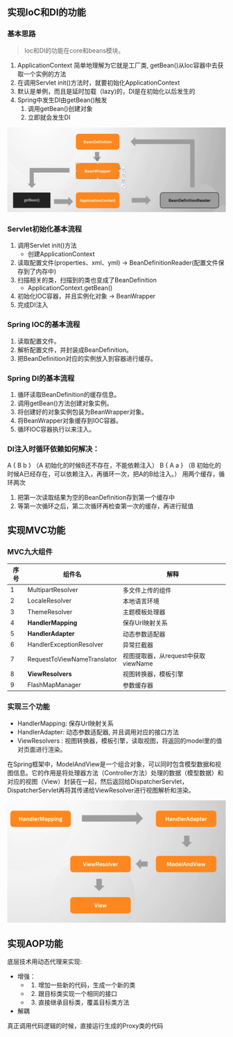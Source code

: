 ## 实现IoC和DI的功能

###  基本思路
> Ioc和DI的功能在core和beans模块。

1. ApplicationContext 简单地理解为它就是工厂类, getBean()从Ioc容器中去获取一个实例的方法
2. 在调用Servlet init()方法时，就要初始化ApplicationContext
3. 默认是单例，而且是延时加载（lazy)的，DI是在初始化以后发生的
4. Spring中发生DI由getBean()触发
	1. 调用getBean()创建对象
	2. 立即就会发生DI

![](../youdaonote-images/Pasted%20image%2020230623171938.png)

### Servlet初始化基本流程
1. 调用Servlet init()方法
	- 创建ApplicationContext
2. 读取配置文件(properties、xml、yml) -> BeanDefinitionReader(配置文件保存到了内存中)
3. 扫描相关的类，扫描到的类也变成了BeanDefinition
	- ApplicationContext.getBean()
4. 初始化IOC容器，并且实例化对象 -> BeanWrapper
5. 完成DI注入

### Spring IOC的基本流程

1. 读取配置文件。
2. 解析配置文件，并封装成BeanDefinition。
3. 把BeanDefinition对应的实例放入到容器进行缓存。

### Spring DI的基本流程
1. 循环读取BeanDefinition的缓存信息。
2. 调用getBean()方法创建对象实例。
3. 将创建好的对象实例包装为BeanWrapper对象。
4. 将BeanWrapper对象缓存到IOC容器。
5. 循环IOC容器执行以来注入。

### DI注入时循环依赖如何解决：
A { B b } （A 初始化的时候B还不存在，不能依赖注入）
B { A a } （B 初始化的时候A已经存在，可以依赖注入，再循环一次，把A的B给注入。）
用两个缓存，循环两次
1. 把第一次读取结果为空的BeanDefinition存到第一个缓存中
2. 等第一次循环之后，第二次循环再检查第一次的缓存，再进行赋值

## 实现MVC功能

### MVC九大组件

| 序号 | 组件名                      | 解释                                |
| ---- | --------------------------- | ----------------------------------- |
| 1    | MultipartResolver           | 多文件上传的组件                    |
| 2    | LocaleResolver              | 本地语言环境                        |
| 3    | ThemeResolver               | 主题模板处理器                      |
| 4    | **HandlerMapping**              | 保存Url映射关系                     |
| 5    | **HandlerAdapter**              | 动态参数适配器                      |
| 6    | HandlerExceptionResolver    | 异常拦截器                          |
| 7    | RequestToViewNameTranslator | 视图提取器，从request中获取viewName |
| 8    | **ViewResolvers**               | 视图转换器，模板引擎                |
| 9    | FlashMapManager             | 参数缓存器                          | 

### 实现三个功能
- HandlerMapping: 保存Url映射关系
- HandlerAdapter: 动态参数适配器, 并且调用对应的接口方法
- ViewResolvers : 视图转换器，模板引擎，读取视图，将返回的model里的值对页面进行渲染。

在Spring框架中，ModelAndView是一个组合对象，可以同时包含模型数据和视图信息。它的作用是将处理器方法（Controller方法）处理的数据（模型数据）和对应的视图（View）封装在一起，然后返回给DispatcherServlet，DispatcherServlet再将其传递给ViewResolver进行视图解析和渲染。

![](../youdaonote-images/Pasted%20image%2020230624230026.png)


## 实现AOP功能

底层技术用动态代理来实现:
- 增强：
	- 1. 增加一些新的代码，生成一个新的类
	- 2. 跟目标类实现一个相同的接口
	- 3. 直接继承目标类，覆盖目标类方法
- 解耦

真正调用代码逻辑的时候，直接运行生成的Proxy类的代码

